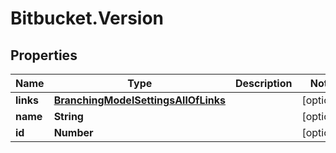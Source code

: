 # Bitbucket.Version

## Properties

Name | Type | Description | Notes
------------ | ------------- | ------------- | -------------
**links** | [**BranchingModelSettingsAllOfLinks**](BranchingModelSettingsAllOfLinks.md) |  | [optional] 
**name** | **String** |  | [optional] 
**id** | **Number** |  | [optional] 


